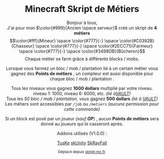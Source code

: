 <div align="center">
<h1>Minecraft Skript de Métiers</h1>

Bonjour à tous,  
J'ai pour mon $\color{#999}{Ancien \space serveur}$ créé un skript de <strong>4 métiers</strong>
$$\color{#fff}{Mineur} \space \color{#777}{-} \space \color{#C0392B}{Chasseur} \space \color{#777}{-} \space \color{#2ECC71}{Farmeur} \space \color{#777}{-} \space \color{#3498DB}{Bûcheron}$$
Chaque métier se farm grâce à différents blocks / mobs.

Lorsque vous farmez un bloc / mob / plantation lié à un certain métier vous gagnez des <strong>Points de métiers</strong> , un compteur est aussi disponible pour chaque bloc / mob / plantation .

Tous les niveaux vous gagnez <strong>1000 dollars</strong> multiplié par votre niveau. niveau 1: 1000, niveau 6: 6000, etc.  <i>(lié à[VAULT](https://www.spigotmc.org/resources/vault.34315/))</i>
<br>
Tous les <em>50 bloc / mob / plantation</em>, vous gagnez <strong>500 dollars</strong> <i>(lié à [VAULT](https://www.spigotmc.org/resources/vault.34315/))</i>
<br>
Les métiers sont accessibles par <code>/job</code> ou <code>/metiers</code> <i>(aucune permission pour cette commande)</i>
  
Si un block est posé par un joueur <i>(sauf <strong>OP</strong>)</i> , aucun <strong>Points de métiers</strong> sera donné au joueurs qui le casseront après.  
  
Addons utilisés (V1.0.0) :

[TusKe](https://www.spigotmc.org/resources/tuske.25136/)
[skUnity](https://skunity.com/)
[SkRayFall](https://sk.rayfall.net/)



<sub>Déplacé depuis [skript-mc.fr](https://skript-mc.fr/forum/files/file/485-skript-de-metiers).</sub>
</div>
